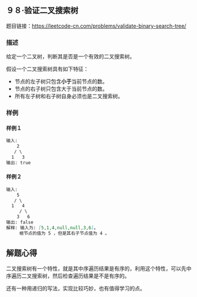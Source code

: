 ## ９８·验证二叉搜索树

题目链接：https://leetcode-cn.com/problems/validate-binary-search-tree/

### 描述

给定一个二叉树，判断其是否是一个有效的二叉搜索树。

假设一个二叉搜索树具有如下特征：

- 节点的左子树只包含**小于**当前节点的数。
- 节点的右子树只包含大于当前节点的数。
- 所有左子树和右子树自身必须也是二叉搜索树。

### 样例

#### 样例１

```markdown
输入:
    2
   / \
  1   3
输出: true
```

#### 样例２

```markdown
输入:
    5
   / \
  1   4
     / \
    3   6
输出: false
解释: 输入为: [5,1,4,null,null,3,6]。
     根节点的值为 5 ，但是其右子节点值为 4 。
```

## 解题心得

二叉搜索树有一个特性，就是其中序遍历结果是有序的，利用这个特性，可以先中序遍历二叉搜索树，然后检查遍历结果是不是有序的。

还有一种用递归的写法，实现比较巧妙，也有值得学习的点。